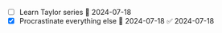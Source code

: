 - [ ] Learn Taylor series 📅 2024-07-18 
- [x] Procrastinate everything else 📅 2024-07-18 ✅ 2024-07-18